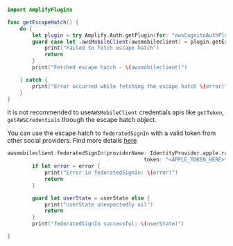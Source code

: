 ```swift

import AmplifyPlugins

func getEscapeHatch() {
    do {
        let plugin = try Amplify.Auth.getPlugin(for: "awsCognitoAuthPlugin") as! AWSCognitoAuthPlugin
        guard case let .awsMobileClient(awsmobileclient) = plugin.getEscapeHatch() else {
            print("Failed to fetch escape hatch")
            return
        }
        print("Fetched escape hatch - \(awsmobileclient)")

    } catch {
        print("Error occurred while fetching the escape hatch \(error)")
    }
}
```

It is not recommended to use`AWSMobileClient` credentials apis like `getToken`, `getAWSCredentials` through the escape hatch object.

You can use the escape hatch to `federatedSignIn` with a valid token from other social providers. Find more details [here](https://docs.amplify.aws/sdk/auth/federated-identities/q/platform/ios)

```swift
awsmobileclient.federatedSignIn(providerName: IdentityProvider.apple.rawValue,
                                            token: "<APPLE_TOKEN_HERE>") { (userState, error) in
        if let error = error {
            print("Error in federatedSignIn: \(error)")
            return
        }

        guard let userState = userState else {
            print("userState unexpectedly nil")
            return
        }
        print("federatedSignIn successful: \(userState)")

}
```        